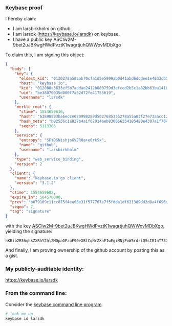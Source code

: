 ### Keybase proof

I hereby claim:

  * I am larsbirkholm on github.
  * I am larsdk (https://keybase.io/larsdk) on keybase.
  * I have a public key ASCIw2M-9bet2uJBKwgHWdPvztK1wagrtjuhQWWovMDbXgo

To claim this, I am signing this object:

```json
{
  "body": {
    "key": {
      "eldest_kid": "0120278a58aab70cfa1d5e5999ab0d41abd6dcdee1e4033cb5e884e1cbb7b300be820a",
      "host": "keybase.io",
      "kid": "012088c3633ef5b7addae2412b080759d3efced2b5c1a82bb63ba14165a8bcc0db5e0a",
      "uid": "be38070035d000f7a52d72fe41755619",
      "username": "larsdk"
    },
    "merkle_root": {
      "ctime": 1554659616,
      "hash": "63890893ba6ecce620998289d5027685355278a55a03f27e73aacc1277281037235e5045eaa8d4a8cf1f6d62c729c9a369edcc3af362a8d06bbba11cdc7caf7f",
      "hash_meta": "b02536c1a827b4a1f62914aeb830056254185480e4387a1f7043b46828637dae",
      "seqno": 5113366
    },
    "service": {
      "entropy": "SFtDSNishjoGVJR0a+e6rkSx",
      "name": "github",
      "username": "larsbirkholm"
    },
    "type": "web_service_binding",
    "version": 2
  },
  "client": {
    "name": "keybase.io go client",
    "version": "3.1.2"
  },
  "ctime": 1554659682,
  "expire_in": 504576000,
  "prev": "b079109c11cc075f4ea06e31f577767e7f5fdda1df621389dd2d8a4f696df437",
  "seqno": 7,
  "tag": "signature"
}
```

with the key [ASCIw2M-9bet2uJBKwgHWdPvztK1wagrtjuhQWWovMDbXgo](https://keybase.io/larsdk), yielding the signature:

```
hKRib2R5hqhkZXRhY2hlZMOpaGFzaF90eXBlCqNrZXnEIwEgiMNjPvW3rdriQSsIB1nT787StcGoK7Y7oUFlqLzA214Kp3BheWxvYWTESpcCB8QgsHkQnBHMB19OoG4x9Xd2fn9f3aHfYhOJ3S2KT2lt9DfEINAt67Qd8XYwOEVcei/zC/I6rlmlx3IjZTJM8NJuHEcqAgHCo3NpZ8RAppTsl6c8D8o/YRaEBDbsKV63sFCZL43zzkK/v1+rBSFFL+Ns0eR92G7XnPiZd8GloOXaELuKBhbc0cGPqfyqCahzaWdfdHlwZSCkaGFzaIKkdHlwZQildmFsdWXEIAeQj4LDXzzebUyGu6SvYjBNzsZL99CScTJvKGfkxTbRo3RhZ80CAqd2ZXJzaW9uAQ==

```

And finally, I am proving ownership of the github account by posting this as a gist.

### My publicly-auditable identity:

https://keybase.io/larsdk

### From the command line:

Consider the [keybase command line program](https://keybase.io/download).

```bash
# look me up
keybase id larsdk
```
